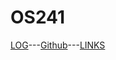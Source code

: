 # OS241
[LOG](https://github.com/LesmanaArya/os241/blob/master/TXT/mylog.txt)---[Github](https://github.com/LesmanaArya/os241)---[LINKS](https://lesmanaarya.github.io/os241/LINKS/)
